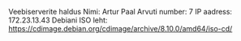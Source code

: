 Veebiserverite haldus
Nimi: Artur Paal
Arvuti number: 7
IP aadress: 172.23.13.43
Debiani ISO leht: https://cdimage.debian.org/cdimage/archive/8.10.0/amd64/iso-cd/
